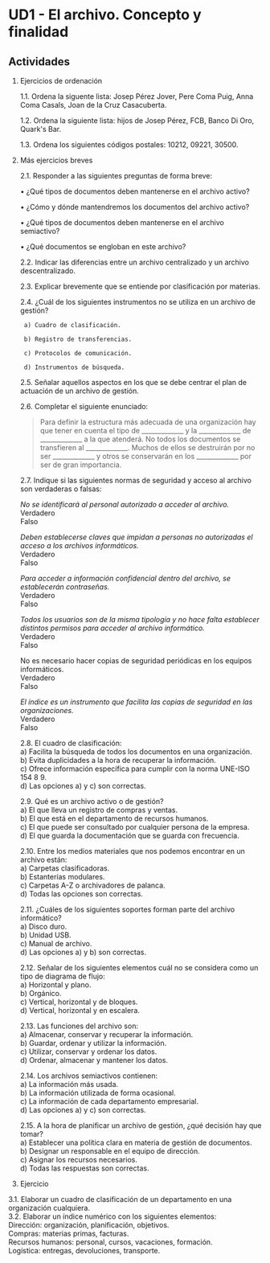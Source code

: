 # UD1 -  El archivo. Concepto y finalidad

## Actividades

1. Ejercicios de ordenación

    1.1. Ordena la siguente lista: Josep Pérez Jover, Pere Coma Puig, Anna Coma Casals, Joan de la Cruz Casacuberta.

    1.2. Ordena la siguiente lista: hijos de Josep Pérez, FCB, Banco Di Oro, Quark's Bar.

    1.3. Ordena los siguientes códigos postales: 10212, 09221, 30500.

  

2. Más ejercicios breves

    2.1. Responder a las siguientes preguntas de forma breve:

    • ¿Qué tipos de documentos deben mantenerse en el archivo activo?

    • ¿Cómo y dónde mantendremos los documentos del archivo activo?

    • ¿Qué tipos de documentos deben mantenerse en el archivo semiactivo?

    • ¿Qué documentos se engloban en este archivo?


    2.2. Indicar las diferencias entre un archivo centralizado y un archivo descentralizado.

    2.3. Explicar brevemente que se entiende por clasificación por materias.

    2.4. ¿Cuál de los siguientes instrumentos no se utiliza en un archivo de gestión?

        a) Cuadro de clasificación.

        b) Registro de transferencias.

        c) Protocolos de comunicación.

        d) Instrumentos de búsqueda.

    2.5. Señalar aquellos aspectos en los que se debe centrar el plan de actuación de un archivo de gestión.

    2.6. Completar el siguiente enunciado:

    
    > Para definir la estructura más adecuada de una organización hay que tener en cuenta el tipo de _____________ y la _____________ de _____________ a la que atenderá.  No todos los documentos se transfieren al _____________. Muchos de ellos se destruirán por no ser _____________ y otros se conservarán en los _____________ por ser de gran importancia. 
    

    2.7. Indique si las siguientes normas de seguridad y acceso al archivo son verdaderas o falsas:

    _No se identificará al personal autorizado a acceder al archivo._  
        Verdadero               
        Falso

    _Deben establecerse claves que impidan a personas no autorizadas el acceso a los archivos informáticos._  
        Verdadero  
        Falso

    _Para acceder a información confidencial dentro del archivo, se establecerán contraseñas._   
    Verdadero  
    Falso

    _Todos los usuarios son de la misma tipología y no hace falta establecer distintos permisos para acceder al archivo informático._  
    Verdadero  
    Falso

    No es necesario hacer copias de seguridad periódicas en los equipos informáticos.  
    Verdadero  
    Falso

    _El índice es un instrumento que facilita las copias de seguridad en las organizaciones._  
    Verdadero  
    Falso


    2.8. El cuadro de clasificación:  
        a) Facilita la búsqueda de todos los documentos en una organización.  
        b) Evita duplicidades a la hora de recuperar la información.  
        c) Ofrece información específica para cumplir con la norma UNE-ISO 154 8 9.  
        d) Las opciones a) y c) son correctas.  

    2.9. Qué es un archivo activo o de gestión?  
        a) El que lleva un registro de compras y ventas.  
        b) El que está en el departamento de recursos humanos.  
        c) El que puede ser consultado por cualquier persona de la empresa.  
        d) El que guarda la documentación que se guarda con frecuencia.  
    
    2.10. Entre los medios materiales que nos podemos encontrar en un archivo están:  
        a) Carpetas clasificadoras.  
        b) Estanterías modulares.  
        c) Carpetas A-Z o archivadores de palanca.  
        d) Todas las opciones son correctas.   

    2.11. ¿Cuáles de los siguientes soportes forman parte del archivo informático?  
        a) Disco duro.  
        b) Unidad USB.  
        c) Manual de archivo.  
        d) Las opciones a) y b) son correctas.  

    2.12. Señalar de los siguientes elementos cuál no se considera como un tipo de diagrama de flujo:  
        a) Horizontal y plano.  
        b) Orgánico.  
        c) Vertical, horizontal y de bloques.  
        d) Vertical, horizontal y en escalera.  

    2.13. Las funciones del archivo son:  
        a) Almacenar, conservar y recuperar la información.  
        b) Guardar, ordenar y utilizar la información.  
        c) Utilizar, conservar y ordenar los datos.  
        d) Ordenar, almacenar y mantener los datos.  

    2.14. Los archivos semiactivos contienen:  
        a) La información más usada.  
        b) La información utilizada de forma ocasional.  
        c) La información de cada departamento empresarial.  
        d) Las opciones a) y c) son correctas.  

    2.15. A la hora de planificar un archivo de gestión, ¿qué decisión hay que tomar?  
        a) Establecer una política clara en materia de gestión de documentos.  
        b) Designar un responsable en el equipo de dirección.  
        c) Asignar los recursos necesarios.  
        d) Todas las respuestas son correctas.  
    
3. Ejercicio

3.1. Elaborar un cuadro de clasificación de un departamento en una organización cualquiera.  
3.2. Elaborar un índice numérico con los siguientes elementos:  
Dirección: organización, planificación, objetivos.  
Compras: materias primas, facturas.  
Recursos humanos: personal, cursos, vacaciones, formación.  
Logística: entregas, devoluciones, transporte.  


